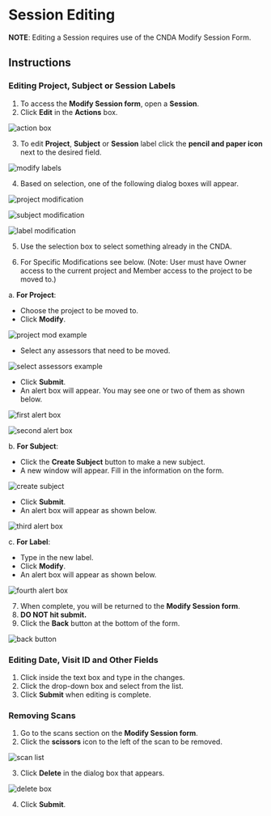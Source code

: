 # Session Editing

**NOTE**: Editing a Session requires use of the CNDA Modify Session Form.

## **Instructions**

### **Editing Project, Subject or Session Labels**


1. To access the **Modify Session form**, open a **Session**.
2. Click **Edit** in the **Actions** box.

![action box](images/EditingSession1.jpg)

3. To edit **Project**, **Subject** or **Session** label click the **pencil and paper icon** next to the desired field.

![modify labels](images/EditingSession2.jpg)

4. Based on selection, one of the following dialog boxes will appear.
   
![project modification](images/EditingSession3.jpg)

![subject modification](images/EditingSession4.jpg)

![label modification](images/EditingSession5.jpg)

5. Use the selection box to select something already in the CNDA.

6. For Specific Modifications see below. (Note: User must have Owner access to the current project and Member access to the project to be moved to.)
   
 a. **For Project**:
 - Choose the project to be moved to.
 - Click **Modify**.

![project mod example](images/EditingSession6.jpg)

 - Select any assessors that need to be moved.

![select assessors example](images/EditingSession7.jpg)

 - Click **Submit**.
 - An alert box will appear. You may see one or two of them as shown below.

![first alert box](images/EditingSession8.jpg)

![second alert box](images/EditingSession9.jpg)

 b. **For Subject**:
 - Click the **Create Subject** button to make a new subject.
 - A new window will appear. Fill in the information on the form.

![create subject](images/EditingSession10.jpg)

 - Click **Submit**.
 - An alert box will appear as shown below.

![third alert box](images/EditingSession11jpg)

 c. **For Label**:
 - Type in the new label.
 - Click **Modify**.
 - An alert box will appear as shown below.

![fourth alert box](images/EditingSession12jpg)

7. When complete, you will be returned to the **Modify Session form**.
8. **DO NOT hit submit.**
9. Click the **Back** button at the bottom of the form.

![back button](images/EditingSession13jpg)

### **Editing Date, Visit ID and Other Fields**
1. Click inside the text box and type in the changes.
2. Click the drop-down box and select from the list.
3. Click **Submit** when editing is complete.
   
### **Removing Scans**
1. Go to the scans section on the **Modify Session form**.
2. Click the **scissors** icon to the left of the scan to be removed.

![scan list](images/EditingSession14jpg)

3. Click **Delete** in the dialog box that appears.

![delete box](images/EditingSession15jpg)

4. Click **Submit**.
